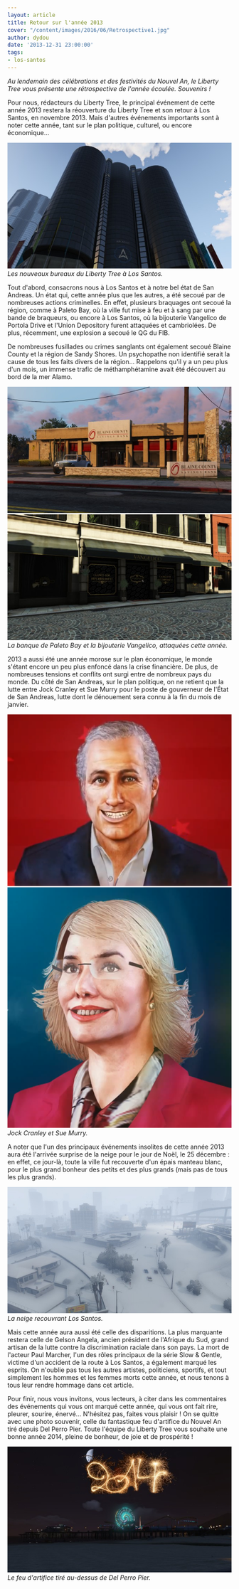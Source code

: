 ```yaml
---
layout: article
title: Retour sur l'année 2013
cover: "/content/images/2016/06/Retrospective1.jpg"
author: dydou
date: '2013-12-31 23:00:00'
tags:
- los-santos
---
```


_Au lendemain des célébrations et des festivités du Nouvel An, le Liberty Tree vous présente une rétrospective de l'année écoulée. Souvenirs !_

Pour nous, rédacteurs du Liberty Tree, le principal événement de cette année 2013 restera la réouverture du Liberty Tree et son retour à Los Santos, en novembre 2013. Mais d'autres événements importants sont à noter cette année, tant sur le plan politique, culturel, ou encore économique...

![Les nouveaux bureaux du Liberty Tree à Los Santos.](/content/images/2016/06/Retrospective4.jpg)
_Les nouveaux bureaux du Liberty Tree à Los Santos._

Tout d'abord, consacrons nous à Los Santos et à notre bel état de San Andreas. Un état qui, cette année plus que les autres, a été secoué par de nombreuses actions criminelles. En effet, plusieurs braquages ont secoué la région, comme à Paleto Bay, où la ville fut mise à feu et à sang par une bande de braqueurs, ou encore à Los Santos, où la bijouterie Vangelico de Portola Drive et l'Union Depository furent attaquées et cambriolées. De plus, récemment, une explosion a secoué le QG du FIB.

De nombreuses fusillades ou crimes sanglants ont également secoué Blaine County et la région de Sandy Shores. Un psychopathe non identifié serait la cause de tous les faits divers de la région... Rappelons qu'il y a un peu plus d'un mois, un immense trafic de méthamphétamine avait été découvert au bord de la mer Alamo.

![](/content/images/2016/06/Retrospective3.jpg)
![La banque de Paleto Bay et la bijouterie Vangelico, attaquées cette année.](/content/images/2016/06/Retrospective2.jpg)
_La banque de Paleto Bay et la bijouterie Vangelico, attaquées cette année._

2013 a aussi été une année morose sur le plan économique, le monde s'étant encore un peu plus enfoncé dans la crise financière. De plus, de nombreuses tensions et conflits ont surgi entre de nombreux pays du monde. Du côté de San Andreas, sur le plan politique, on ne retient que la lutte entre Jock Cranley et Sue Murry pour le poste de gouverneur de l'État de San Andreas, lutte dont le dénouement sera connu à la fin du mois de janvier.

![](/content/images/2016/06/Cranley.png)
![Jock Cranley et Sue Murry.](/content/images/2016/06/Sue_Murry.png)
_Jock Cranley et Sue Murry._

A noter que l'un des principaux événements insolites de cette année 2013 aura été l'arrivée surprise de la neige pour le jour de Noël, le 25 décembre : en effet, ce jour-là, toute la ville fut recouverte d'un épais manteau blanc, pour le plus grand bonheur des petits et des plus grands (mais pas de tous les plus grands).

![La neige recouvrant Los Santos.](/content/images/2016/06/Neige2_0.jpg)
_La neige recouvrant Los Santos._

Mais cette année aura aussi été celle des disparitions. La plus marquante restera celle de Gelson Angela, ancien président de l'Afrique du Sud, grand artisan de la lutte contre la discrimination raciale dans son pays. La mort de l'acteur Paul Marcher, l'un des rôles principaux de la série Slow & Gentle, victime d'un accident de la route à Los Santos, a également marqué les esprits. On n'oublie pas tous les autres artistes, politiciens, sportifs, et tout simplement les hommes et les femmes morts cette année, et nous tenons à tous leur rendre hommage dans cet article.

Pour finir, nous vous invitons, vous lecteurs, à citer dans les commentaires des événements qui vous ont marqué cette année, qui vous ont fait rire, pleurer, sourire, énervé... N'hésitez pas, faites vous plaisir ! On se quitte avec une photo souvenir, celle du fantastique feu d'artifice du Nouvel An tiré depuis Del Perro Pier. Toute l'équipe du Liberty Tree vous souhaite une bonne année 2014, pleine de bonheur, de joie et de prospérité !

![Le feu d'artifice tiré au-dessus de Del Perro Pier.](/content/images/2016/06/Retrospective1_0.jpg)
_Le feu d'artifice tiré au-dessus de Del Perro Pier._

<!--kg-card-end: markdown-->
